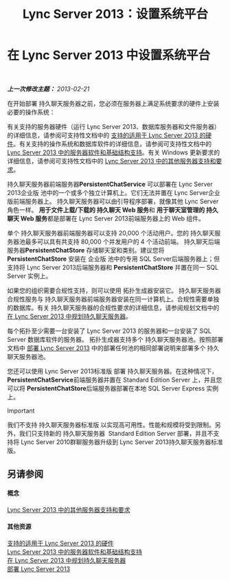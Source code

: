 ﻿---
title: Lync Server 2013：设置系统平台
TOCTitle: 设置系统平台
ms:assetid: 2e72e49d-2737-4b5b-8c0a-60f6ecb15bf1
ms:mtpsurl: https://technet.microsoft.com/zh-cn/library/JJ204783(v=OCS.15)
ms:contentKeyID: 49312374
ms.date: 05/19/2016
mtps_version: v=OCS.15
ms.translationtype: HT
---

# 在 Lync Server 2013 中设置系统平台

 

_**上一次修改主题：** 2013-02-21_

在开始部署 持久聊天服务器之前，您必须在服务器上满足系统要求的硬件上安装必要的操作系统：

有关支持的服务器硬件（运行 Lync Server 2013、数据库服务器和文件服务器）的详细信息，请参阅可支持性文档中的 [支持的适用于 Lync Server 2013 的硬件](lync-server-2013-supported-hardware.md)。有关支持的操作系统和数据库软件的详细信息，请参阅可支持性文档中的 [Lync Server 2013 中的服务器软件和基础结构支持](lync-server-2013-server-software-and-infrastructure-support.md)。有关 Windows 更新要求的详细信息，请参阅可支持性文档中的 [Lync Server 2013 中的其他服务器支持和要求](lync-server-2013-additional-server-support-and-requirements.md)。

持久聊天服务器前端服务器**PersistentChatService** 可以部署在 Lync Server 2013企业版 池中的一个或多个独立计算机上。它们无法并置在 Lync Server企业版前端服务器上。 持久聊天服务器可以由引导程序部署，就像其他 Lync Server 角色一样。 **用于文件上载/下载的 持久聊天 Web 服务**和 **用于聊天室管理的 持久聊天 Web 服务**都是部署在 Lync Server 2013前端服务器上的 Web 组件。

单个 持久聊天服务器前端服务器可以支持 20,000 个活动用户。您的 持久聊天服务器池最多可以具有共支持 80,000 个并发用户的 4 个活动前端。 持久聊天后端服务器**PersistentChatStore** 存储聊天室和类别。建议您将 **PersistentChatStore** 安装在 企业版 池中的专用 SQL Server后端服务器上；但支持将 Lync Server 2013后端服务器和 **PersistentChatStore** 并置在同一 SQL Server 实例上。

如果您的组织需要合规性支持，则可以使用 拓扑生成器安装它。 持久聊天服务器合规性服务与 持久聊天服务器前端服务器安装在同一计算机上。合规性需要单独的数据库。有关 持久聊天服务器的合规性要求的详细信息，请参阅规划文档中的 [在 Lync Server 2013 中规划持久聊天服务器](lync-server-2013-planning-for-persistent-chat-server.md)。

每个拓扑至少需要一台安装了 Lync Server 2013 的服务器和一台安装了 SQL Server 数据库软件的服务器。 拓扑生成器支持多个 持久聊天服务器池。按照部署文档中 [部署 Lync Server 2013](lync-server-2013-deploying-lync-server.md) 中的部署任何池的相同部署说明来部署多个 持久聊天服务器池。

您还可以使用 Lync Server 2013标准版 部署 持久聊天服务器。在这种情况下， **PersistentChatService**前端服务器并置在 Standard Edition Server 上，并且您可以将 **PersistentChatStore**后端服务器部署在本地 SQL Server Express 实例上。

> [!IMPORTANT]
> 我们不支持 持久聊天服务器标准版 以实现高可用性。性能和规模将受到限制。另外，我们只支持新的 持久聊天服务器  Standard Edition Server 部署，并且不支持将 Lync Server 2010群聊服务器升级到 Lync Server 2013持久聊天服务器标准版。


## 另请参阅

#### 概念

[Lync Server 2013 中的其他服务器支持和要求](lync-server-2013-additional-server-support-and-requirements.md)  

#### 其他资源

[支持的适用于 Lync Server 2013 的硬件](lync-server-2013-supported-hardware.md)  
[Lync Server 2013 中的服务器软件和基础结构支持](lync-server-2013-server-software-and-infrastructure-support.md)  
[在 Lync Server 2013 中规划持久聊天服务器](lync-server-2013-planning-for-persistent-chat-server.md)  
[部署 Lync Server 2013](lync-server-2013-deploying-lync-server.md)

